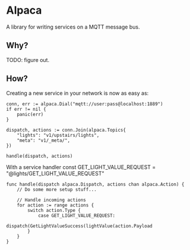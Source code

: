 

# Alpaca

A library for writing services on a MQTT message bus.

## Why?

TODO: figure out.

## How?

Creating a new service in your network
is now as easy as:

    conn, err := alpaca.Dial("mqtt://user:pass@localhost:1889")
    if err != nil {
        panic(err)
    }

    dispatch, actions := conn.Join(alpaca.Topics{
        "lights": "v1/upstairs/lights",
        "meta": "v1/_meta/",
    })
    
    handle(dispatch, actions)
    


With a service handler
    const GET_LIGHT_VALUE_REQUEST = "@lights/GET_LIGHT_VALUE_REQUEST"

    func handle(dispatch alpaca.Dispatch, actions chan alpaca.Action) {
        // Do some more setup stuff...

        // Handle incoming actions
        for action := range actions {
            switch action.Type {
                case GET_LIGHT_VALUE_REQUEST:
                    dispatch(GetLightValueSuccess(lightValue(action.Payload
            }
        }
    }


